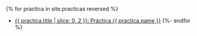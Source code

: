 {% for practica in site.practicas reversed %}
*  <a href="{{ relative_url}}{{ practica.myurl }}">{{ practica.title | slice: 0, 2  }}: Práctica {{ practica.name }}</a>
{%- endfor %}

